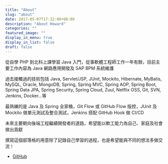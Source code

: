 ```yaml
---
title: "About"
slug: "about"
date: 2017-05-07T17:32:00+08:00
description: "About Howard"
categories: ""
featured_image: ""
display_in_menu: true
display_in_list: false
draft: false
---
```


從自學 PHP 到北科上課學習 Java 入門，從事軟體工程師工作一年有餘，目前主要工作內容為 Java 網路應用開發及 SAP BPM 系統維護

過去接觸過的技術包括 Java, Servlet/JSP, JUnit, Mockito, Hibernate, MyBatis, MySQL, Oracle, MongoDB, Spring, Spring MVC, Spring AOP, Spring Boot, Spring Data JPA, Spring Security, Spring Cloud, Zuul, Netflix OSS, Git, SVN, Jenkins, Docker...等

最熟練的是 Java 及 Spring 全家桶，Git Flow 或 GitHub Flow 版控，JUnit 及 Mockito 做單元測試及整合測試，Jenkins 搭配 GitHub Hook 做 CI/CD

未來主要朝向後端工程繼續開發者的道路，希望能以軟工能力為自己、家庭及社會做出貢獻

撰寫這個部落格的用意除了記錄自己學習的過程，也是希望能與不同的想法多做交流！

- [GitHub](https://github.com/idontwannarock)